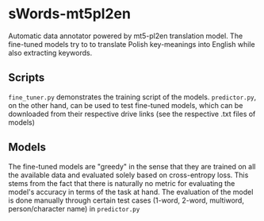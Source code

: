 # sWords-mt5pl2en
Automatic data annotator powered by mt5-pl2en translation model. The fine-tuned models try to to translate Polish key-meanings into English while also extracting keywords.

## Scripts
`fine_tuner.py` demonstrates the training script of the models. `predictor.py`, on the other hand, can be used to test fine-tuned models, which can be downloaded from their respective drive links (see the respective .txt files of models)


## Models
The fine-tuned models are "greedy" in the sense that they are trained on all the available data and evaluated solely based on cross-entropy loss. This stems from the fact that there is naturally no metric for evaluating the model's accuracy in terms of the task at hand. The evaluation of the model is done manually through certain test cases (1-word, 2-word, multiword, person/character name) in `predictor.py`
